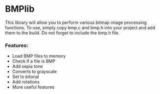 # BMPlib

This library will allow you to perform various bitmap image processing functions.
To use, simply copy bmp.c and bmp.h into your project and add them to the build. Do not forget to include the bmp.h file.

### Features:
* Load BMP files to memory
* Check if a file is BMP
* Add sepia tone
* Converts to grayscale
* Set to bitonal
* Add rotations
* More useful features
